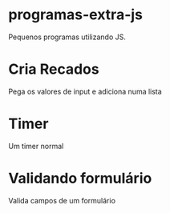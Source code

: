 # programas-extra-js
Pequenos programas utilizando JS.

# Cria Recados
Pega os valores de input e adiciona numa lista

# Timer
Um timer normal

# Validando formulário
Valida campos de um formulário
